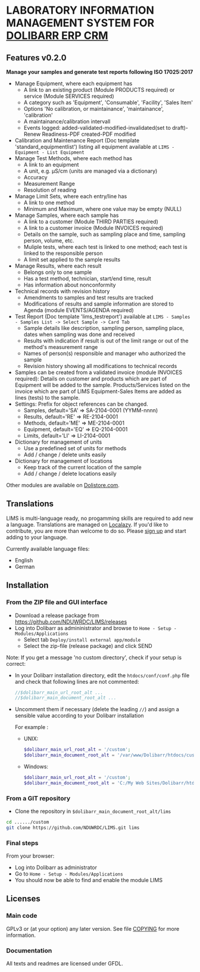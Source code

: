 # LABORATORY INFORMATION MANAGEMENT SYSTEM FOR [DOLIBARR ERP CRM](https://www.dolibarr.org)

## Features v0.2.0

__Manage your samples and generate test reports following ISO 17025:2017__ 
* Manage Equipment, where each equipment has
  * A link to an existing product (Module PRODUCTS required) or service (Module SERVICES required)
  * A category such as 'Equipment', 'Consumable', 'Facility', 'Sales Item'
  * Options 'No calibration, or maintainance', 'maintainance', 'calibration'
  * A maintainance/calibration intervall
  * Events  logged: added-validated-modified-invalidated(set to draft)-Renew Readiness-PDF created-PDF modified
* Calibration and Maintenance Report (Doc template 'standard_equipmentlist') listing all equipment available at ```LIMS - Equipment - List Equipment```
* Manage Test Methods, where each method has
  * A link to an equipment
  * A unit, e.g. µS/cm (units are managed via a dictionary)
  * Accuracy
  * Measurement Range
  * Resolution of reading
* Manage Limit Sets, where each entry/line has
  * A link to one method
  * Minimum and Maximum, where one value may be empty (NULL)
* Manage Samples, where each sample has
  * A link to a customer (Module THIRD PARTIES required)
  * A link to a customer invoice (Module INVOICES required)
  * Details on the sample, such as sampling place and time, sampling person, volume, etc.
  * Muliple tests, where each test is linked to one method; each test is linked to the responsible person
  * A limit set applied to the sample results
* Manage Results, where each result
  * Belongs only to one sample
  * Has a test method, technician, start/end time, result
  * Has information about nonconformity
* Technical records with revision history
  * Amendments to samples and test results are tracked
  * Modifications of results and sample information are stored to Agenda (module EVENTS/AGENDA required) 
* Test Report (Doc template 'lims_testreport') available at ```LIMS - Samples - Samples List -> Select Sample -> Card Tab```
  * Sample details like description, sampling person, sampling place, dates when sampling was done and received
  * Results with indication if result is out of the limit range or out of the method's measurement range
  * Names of person(s) responsible and manager who authorized the sample
  * Revision history showing all modifications to technical records
* Samples can be created from a validated invoice (module INVOICES required): Details on customer and products which are part of Equipment will be added to the sample. Products/Services listed on the invoice which are part of LIMS Equipment-Sales Items are added as lines (tests) to the sample.
* Settings: Prefix for object references can be changed. 
  * Samples, default='SA' => SA-2104-0001 (YYMM-nnnn)
  * Results, default='RE' => RE-2104-0001
  * Methods, default='ME' => ME-2104-0001
  * Equipment, default='EQ' => EQ-2104-0001
  * Limits, default='LI' => LI-2104-0001
* Dictionary for management of units
  * Use a predefined set of units for methods
  * Add / change / delete units easily
* Dictionary for management of locations
  * Keep track of the current location of the sample 
  * Add / change / delete locations easily
<!--
![Screenshot lims](img/screenshot_lims.png?raw=true "LIMS"){imgmd}
-->

Other modules are available on [Dolistore.com](https://www.dolistore.com>).

## Translations
LIMS is multi-language ready, no progamming skills are required to add new a language. 
Translations are managed on [Localazy](https://localazy.com/p/lims-for-dolibarr). 
If you'd like to contribute, you are more than welcome to do so. Please [sign up](https://localazy.com/register?origin=/p/lims-for-dolibarr) and start adding to your language.

Currently available language files: 
  * English
  * German

## Installation

### From the ZIP file and GUI interface

* Download a release package from https://github.com/NDUWRDC/LIMS/releases
* Log into Dolibarr as admininistrator and browse to ```Home - Setup - Modules/Applications```
  * Select tab ```Deploy/install external app/module```
  * Select the zip-file (release package) and click SEND

Note: If you get a message 'no custom directory', check if your setup is correct:

- In your Dolibarr installation directory, edit the ```htdocs/conf/conf.php``` file and check that following lines are not commented:

    ```php
    //$dolibarr_main_url_root_alt ...
    //$dolibarr_main_document_root_alt ...
    ```

- Uncomment them if necessary (delete the leading ```//```) and assign a sensible value according to your Dolibarr installation

    For example :

    - UNIX:
        ```php
        $dolibarr_main_url_root_alt = '/custom';
        $dolibarr_main_document_root_alt = '/var/www/Dolibarr/htdocs/custom';
        ```

    - Windows:
        ```php
        $dolibarr_main_url_root_alt = '/custom';
        $dolibarr_main_document_root_alt = 'C:/My Web Sites/Dolibarr/htdocs/custom';
        ```

### From a GIT repository

- Clone the repository in ```$dolibarr_main_document_root_alt/lims```

```sh
cd ....../custom
git clone https://github.com/NDUWRDC/LIMS.git lims 
```

### <a name="final_steps"></a>Final steps

From your browser:

  - Log into Dolibarr as administrator
  - Go to ```Home - Setup - Modules/Applications```
  - You should now be able to find and enable the module LIMS

## Licenses

### Main code

GPLv3 or (at your option) any later version. See file [COPYING](COPYING) for more information.

### Documentation

All texts and readmes are licensed under GFDL.
